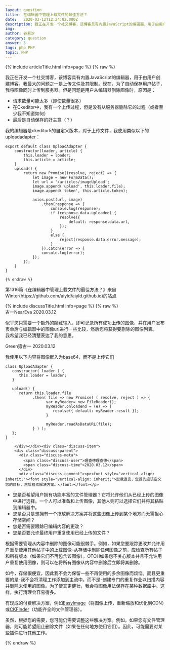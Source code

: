 ```yaml
---
layout: question
title:  在编辑器中管理上载文件的最佳方法？
date:   2020-03-12T12:24:02.000Z
description: 我正在开发一个社交博客，该博客具有内置JavaScript的编辑器，用于由用户创建博客。我最大的问题之一是上传文件及其限制。现在，为了自动保存用户帖子，我...
img: 
author: 谷若汐
category: question
answer: 3
tags: php PHP
topic: PHP
---
```

<div class="article-root">
  <div class="article">
    {% include articleTitle.html info=page %}
    {% raw %}
    <div class="article-content"><p><font style="vertical-align: inherit;"><font style="vertical-align: inherit;">我正在开发一个社交博客，该博客具有内置JavaScript的编辑器，用于由用户创建博客。</font><font style="vertical-align: inherit;">我最大的问题之一是上传文件及其限制。</font><font style="vertical-align: inherit;">现在，为了自动保存用户帖子，我将图像同时上传到服务器。</font><font style="vertical-align: inherit;">但是问题是用户从编辑器删除图像时，原因是：</font></font></p>

<ul>
<li><font style="vertical-align: inherit;"><font style="vertical-align: inherit;">请求数量可能太多（即使数量很多）</font></font></li>
<li><font style="vertical-align: inherit;"><font style="vertical-align: inherit;">在Ckeditor中，我有一个上传过程，但是没有从服务器删除它的过程（或者至少我不知道如何）</font></font></li>
<li><font style="vertical-align: inherit;"><font style="vertical-align: inherit;">最后是自动保存的好主意（？） </font></font></li>
</ul>

<p><font style="vertical-align: inherit;"><font style="vertical-align: inherit;">我的编辑器是ckeditor5的自定义版本，对于上传文件，我使用类似以下的uploadadapter：</font></font></p>

<pre><code>export default class UploadAdapter {<font></font>
    constructor(loader, article) {<font></font>
        this.loader = loader;<font></font>
        this.article = article;<font></font>
    }<font></font>
    upload() {<font></font>
        return new Promise((resolve, reject) =&gt; {<font></font>
            let image = new FormData();<font></font>
            let url = '/articles/imageUpload';<font></font>
            image.append('upload', this.loader.file);<font></font>
            image.append('token', this.article.token);<font></font>
<font></font>
            axios.post(url, image)<font></font>
                .then(response =&gt; {<font></font>
                    console.log(response);<font></font>
                    if (response.data.uploaded) {<font></font>
                        resolve({<font></font>
                            default: response.data.url,<font></font>
                        });<font></font>
                    }<font></font>
                    else {<font></font>
                        reject(response.data.error.message);<font></font>
                    }<font></font>
                }).catch(error =&gt; {<font></font>
                console.log(error);<font></font>
            });<font></font>
        });<font></font>
    }<font></font>
}<font></font>
</code></pre></div>
    {% endraw %}
  </div>
  <p class="winter_mark">第1316篇《在编辑器中管理上载文件的最佳方法？》来自Winter(https://github.com/aiyld/aiyld.github.io)的站点</p>
  <div class="discuss-wrapper">
    {% include discussTitle.html info=page %}
    {% raw %}
    <div class="discuss-list">
    <div class="discuss-item">
        <div class="discuss-parent">
          <div class="discuss-meta">
            <span class="discuss-user">古一NearEva</span>
            <span class="discuss-time">2020.03.12</span>
          </div>
          <div class="discuss-comment"><p><font style="vertical-align: inherit;"><font style="vertical-align: inherit;">似乎您只需要一个额外的隐藏输入，即可记录所有成功上传的图像，并在用户发布表单后与编辑器中的图像url进行一些比较，然后您将获得要删除的图像列表。</font></font><br><font style="vertical-align: inherit;"><font style="vertical-align: inherit;">
我希望我已经清楚表达了我的意思。</font></font></p></div>
        </div></div><div class="discuss-item">
        <div class="discuss-parent">
          <div class="discuss-meta">
            <span class="discuss-user">Green猿古一</span>
            <span class="discuss-time">2020.03.12</span>
          </div>
          <div class="discuss-comment"><p><font style="vertical-align: inherit;"><font style="vertical-align: inherit;">我使用以下内容将图像嵌入为base64，而不是上传它们</font></font></p>

<pre><code>class UploadAdapter {<font></font>
   constructor( loader ) {<font></font>
      this.loader = loader;<font></font>
   }<font></font>
<font></font>
   upload() {<font></font>
      return this.loader.file<font></font>
            .then( file =&gt; new Promise( ( resolve, reject ) =&gt; {<font></font>
                  var myReader= new FileReader();<font></font>
                  myReader.onloadend = (e) =&gt; {<font></font>
                     resolve({ default: myReader.result });<font></font>
                  }<font></font>
<font></font>
                  myReader.readAsDataURL(file);<font></font>
            } ) );<font></font>
   };<font></font>
}<font></font>
</code></pre></div>
        </div></div><div class="discuss-item">
        <div class="discuss-parent">
          <div class="discuss-meta">
            <span class="discuss-user">理查德理查德</span>
            <span class="discuss-time">2020.03.12</span>
          </div>
          <div class="discuss-comment"><p><font style="vertical-align: inherit;"><font style="vertical-align: inherit;">恕我直言，您首先应该定义您的目标，然后搜索解决方案。</font></font></p>

<ul>
<li><font style="vertical-align: inherit;"><font style="vertical-align: inherit;">您是否希望用户拥有功能丰富的文件管理器？</font><font style="vertical-align: inherit;">它将允许他们从已经上传的图像中进行选择。</font><font style="vertical-align: inherit;">一个人可以准备和上传图像，其他人则可以选择它们并将其粘贴到编辑器中。</font></font></li>
<li><font style="vertical-align: inherit;"><font style="vertical-align: inherit;">您是否只是想拥有一个拖放解决方案并将这些图像上传到某个地方而无需担心存储空间？</font></font></li>
<li><font style="vertical-align: inherit;"><font style="vertical-align: inherit;">您是否需要跟踪已编辑内容的更改？</font></font></li>
<li><font style="vertical-align: inherit;"><font style="vertical-align: inherit;">您是否要允许最终用户重复使用已经上传的文件？</font></font></li>
</ul>

<p><font style="vertical-align: inherit;"><font style="vertical-align: inherit;">根据需要管理从内容中删除的图像可能很棘手。</font><font style="vertical-align: inherit;">例如，如果您要跟踪更改并允许用户重复使用其他帖子中的上载图像-从存储中删除任何图像之前，应检查所有帖子和所有版本（如果它们不再包含该图像）。</font><font style="vertical-align: inherit;">OTOH如果您不关心版本并且不允许用户重复使用图像，则可以在将所有图像从内容中删除后立即将其删除。</font></font></p>

<p><font style="vertical-align: inherit;"><font style="vertical-align: inherit;">如今，存储很便宜，因此我不会为保留一些不再使用的多余图像而烦恼。</font><font style="vertical-align: inherit;">而且更重要的是-我不会将清理工作添加到主流中。</font><font style="vertical-align: inherit;">而不是-创建专门的重复作业以扫描内容并删除未使用的图像。</font><font style="vertical-align: inherit;">为了使其更健壮，我会将图像用法保存在某种数据库中。</font><font style="vertical-align: inherit;">这样，执行清理会容易得多。</font></font></p>

<p><font style="vertical-align: inherit;"><font style="vertical-align: inherit;">有现成的付费解决方案，例如</font></font><a href="https://ckeditor.com/ckeditor-cloud-services/easy-image/" rel="nofollow noreferrer"><font style="vertical-align: inherit;"><font style="vertical-align: inherit;">EasyImage</font></font></a><font style="vertical-align: inherit;"><font style="vertical-align: inherit;">（将图像上传，重新缩放和优化到CDN）或</font></font><a href="https://ckeditor.com/ckfinder/" rel="nofollow noreferrer"><font style="vertical-align: inherit;"><font style="vertical-align: inherit;">CKFinder</font></font></a><font style="vertical-align: inherit;"><font style="vertical-align: inherit;">（功能齐全的文件管理器）。</font></font></p>

<p><font style="vertical-align: inherit;"><font style="vertical-align: inherit;">虽然，根据您的需要，您可能仍需要调整这些解决方案。</font><font style="vertical-align: inherit;">例如，如果您有文件管理器，则可能希望阻止删除文件（如果在任何地方使用它们）。</font><font style="vertical-align: inherit;">因此，可能需要对某些插件进行其他工作。</font></font></p></div>
        </div></div>
    </div>
    {% endraw %}
  </div>
<div>
